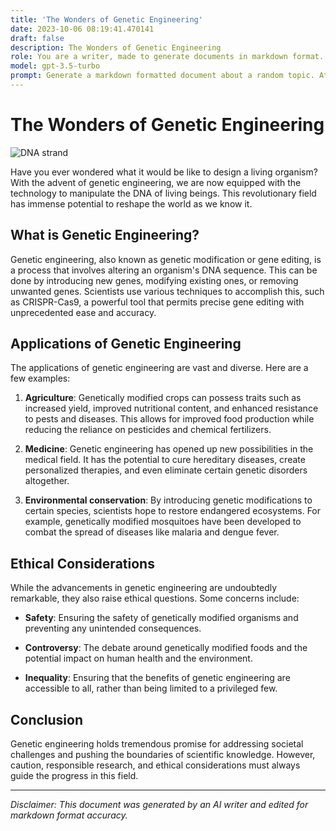 ```yaml
---
title: 'The Wonders of Genetic Engineering'
date: 2023-10-06 08:19:41.470141
draft: false
description: The Wonders of Genetic Engineering
role: You are a writer, made to generate documents in markdown format. It is very important that all of the documents you generate are in valid markdown format.
model: gpt-3.5-turbo
prompt: Generate a markdown formatted document about a random topic. At the bottom, include a disclaimer explaining that the document was generated by you. The first line of the document should be the title. Make sure that the entire document is in proper markdown format, using a mix of various tags to make the document visually appealing.
---
```


# The Wonders of Genetic Engineering

![DNA strand](https://example.com/genetic-engineering.jpg)

Have you ever wondered what it would be like to design a living organism? With the advent of genetic engineering, we are now equipped with the technology to manipulate the DNA of living beings. This revolutionary field has immense potential to reshape the world as we know it.

## What is Genetic Engineering?

Genetic engineering, also known as genetic modification or gene editing, is a process that involves altering an organism's DNA sequence. This can be done by introducing new genes, modifying existing ones, or removing unwanted genes. Scientists use various techniques to accomplish this, such as CRISPR-Cas9, a powerful tool that permits precise gene editing with unprecedented ease and accuracy.

## Applications of Genetic Engineering

The applications of genetic engineering are vast and diverse. Here are a few examples:

1. **Agriculture**: Genetically modified crops can possess traits such as increased yield, improved nutritional content, and enhanced resistance to pests and diseases. This allows for improved food production while reducing the reliance on pesticides and chemical fertilizers.

2. **Medicine**: Genetic engineering has opened up new possibilities in the medical field. It has the potential to cure hereditary diseases, create personalized therapies, and even eliminate certain genetic disorders altogether.

3. **Environmental conservation**: By introducing genetic modifications to certain species, scientists hope to restore endangered ecosystems. For example, genetically modified mosquitoes have been developed to combat the spread of diseases like malaria and dengue fever.

## Ethical Considerations

While the advancements in genetic engineering are undoubtedly remarkable, they also raise ethical questions. Some concerns include:

- **Safety**: Ensuring the safety of genetically modified organisms and preventing any unintended consequences.

- **Controversy**: The debate around genetically modified foods and the potential impact on human health and the environment.

- **Inequality**: Ensuring that the benefits of genetic engineering are accessible to all, rather than being limited to a privileged few.

## Conclusion

Genetic engineering holds tremendous promise for addressing societal challenges and pushing the boundaries of scientific knowledge. However, caution, responsible research, and ethical considerations must always guide the progress in this field.

* * *

*Disclaimer: This document was generated by an AI writer and edited for markdown format accuracy.*